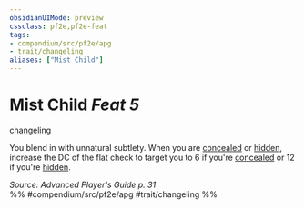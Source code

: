 ```yaml
---
obsidianUIMode: preview
cssclass: pf2e,pf2e-feat
tags:
- compendium/src/pf2e/apg
- trait/changeling
aliases: ["Mist Child"]
---
```

# Mist Child  *Feat 5*  
[changeling](rules/traits/changeling-b1.md)  


You blend in with unnatural subtlety. When you are [concealed](rules/conditions.md#Concealed) or [hidden](rules/conditions.md#Hidden), increase the DC of the flat check to target you to 6 if you're [concealed](rules/conditions.md#Concealed) or 12 if you're [hidden](rules/conditions.md#Hidden).

*Source: Advanced Player's Guide p. 31*  
%% #compendium/src/pf2e/apg #trait/changeling %%